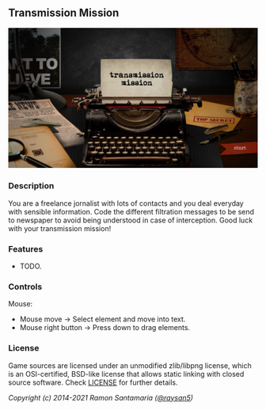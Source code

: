 ## Transmission Mission

![Transmission Mission](screenshots/screenshot000.png "Transmission Mission")

### Description

You are a freelance jornalist with lots of contacts and you deal everyday with sensible information. Code the different filtration messages to be send to newspaper to avoid being understood in case of interception. Good luck with your transmission mission!

### Features

 - TODO.

### Controls

Mouse:
 - Mouse move -> Select element and move into text.
 - Mouse right button -> Press down to drag elements.


### License

Game sources are licensed under an unmodified zlib/libpng license, which is an OSI-certified, BSD-like license that allows static linking with closed source software. Check [LICENSE](LICENSE) for further details.

*Copyright (c) 2014-2021 Ramon Santamaria ([@raysan5](https://twitter.com/raysan5))*